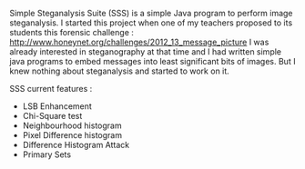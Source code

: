 Simple Steganalysis Suite (SSS) is a simple Java program to perform image steganalysis. I started this project when one of my teachers proposed to its students this forensic challenge : http://www.honeynet.org/challenges/2012_13_message_picture
I was already interested in steganography at that time and I had written simple java programs to embed messages into least significant bits of images. But I knew nothing about steganalysis and started to work on it.

SSS current features :

- LSB Enhancement
- Chi-Square test
- Neighbourhood histogram
- Pixel Difference histogram
- Difference Histogram Attack
- Primary Sets 
